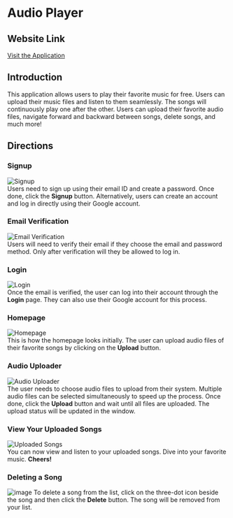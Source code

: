 # Audio Player

## Website Link
[Visit the Application](https://tejas-music-app.netlify.app/)

## Introduction
This application allows users to play their favorite music for free. Users can upload their music files and listen to them seamlessly. The songs will continuously play one after the other. Users can upload their favorite audio files, navigate forward and backward between songs, delete songs, and much more!

## Directions

### Signup
![Signup](https://github.com/user-attachments/assets/55e24145-1987-4e4e-9f24-6c8b503784d7)  
Users need to sign up using their email ID and create a password. Once done, click the **Signup** button. Alternatively, users can create an account and log in directly using their Google account.

### Email Verification
![Email Verification](https://github.com/user-attachments/assets/c4d03faa-7368-4de7-9079-4ddd9ae23dd3)  
Users will need to verify their email if they choose the email and password method. Only after verification will they be allowed to log in.

### Login
![Login](https://github.com/user-attachments/assets/23072c9b-60ec-40b6-bc0a-2c3ca1bb198c)  
Once the email is verified, the user can log into their account through the **Login** page. They can also use their Google account for this process.

### Homepage
![Homepage](https://github.com/user-attachments/assets/c6dc2dfb-6c31-413a-93d5-6bdb8a840f6b)  
This is how the homepage looks initially. The user can upload audio files of their favorite songs by clicking on the **Upload** button.

### Audio Uploader
![Audio Uploader](https://github.com/user-attachments/assets/905fd053-ceb4-4d9f-b4c9-98c72a605dad)  
The user needs to choose audio files to upload from their system. Multiple audio files can be selected simultaneously to speed up the process. Once done, click the **Upload** button and wait until all files are uploaded. The upload status will be updated in the window.

### View Your Uploaded Songs
![Uploaded Songs](https://github.com/user-attachments/assets/17462d87-7b3d-4f9d-afc4-632c7e6a6315)  
You can now view and listen to your uploaded songs. Dive into your favorite music. **Cheers!**

### Deleting a Song
![image](https://github.com/user-attachments/assets/a4caa23c-78b3-4598-b0b6-746e46920d0a)
To delete a song from the list, click on the three-dot icon beside the song and then click the **Delete** button. The song will be removed from your list.
